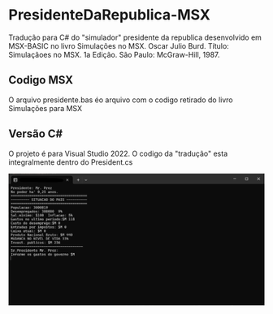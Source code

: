 # PresidenteDaRepublica-MSX
 Tradução para C# do "simulador" presidente da republica desenvolvido em MSX-BASIC no livro Simulações no MSX. 
 Oscar Julio Burd. Título: Simulaçãoes no MSX. 1a Edição. São Paulo: McGraw-Hill, 1987.

## Codigo MSX
O arquivo presidente.bas éo arquivo com o codigo retirado do livro Simulações para MSX

## Versão C#
O projeto é para Visual Studio 2022. O codigo da "tradução" esta integralmente dentro do President.cs

![Presidente da republica](https://github.com/bsdrago/PresidenteDaRepublica-MSX/blob/main/pics/screenshot.png?raw=true)
